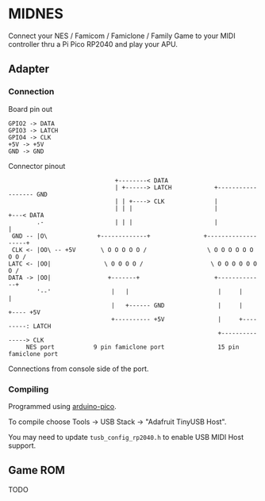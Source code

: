 # MIDNES

Connect your NES / Famicom / Famiclone / Family Game to your MIDI controller thru a Pi Pico RP2040 and play your APU.

## Adapter

### Connection

Board pin out

```
GPIO2 -> DATA
GPIO3 -> LATCH
GPIO4 -> CLK
+5V -> +5V
GND -> GND
```

Connector pinout
```                         
                              +--------< DATA                
                              | +------> LATCH            +------------------ GND
                              | | +----> CLK              | 
                              | | |                       |             +---< DATA
        .-                    | | |                       |             |
 GND -- |O\              +-------------+               +-------------------+
 CLK <- |OO\ -- +5V       \ O O O O O /                 \ O O O O O O O O /
LATC <- |OO|               \ O O O O /                   \ O O O O O O O /
DATA -> |OO|                +-------+                     +-------------+
        '--'                 |   |                         |     |     |
                             |   +------ GND               |     |     +---- +5V
                             +---------- +5V               |     +---------: LATCH
                                                           +---------------> CLK
     NES port           9 pin famiclone port               15 pin famiclone port     
```

Connections from console side of the port. 

### Compiling

Programmed using [arduino-pico](https://github.com/earlephilhower/arduino-pico).

To compile choose Tools -> USB Stack -> "Adafruit TinyUSB Host".

You may need to update `tusb_config_rp2040.h` to enable USB MIDI Host support.

## Game ROM

TODO

